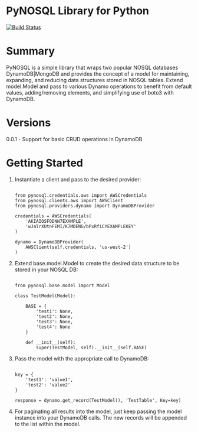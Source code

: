 # PyNOSQL Library for Python
[![Build Status](https://travis-ci.org/stajkowski/pynosql.svg?branch=master)](https://travis-ci.org/stajkowski/pynosql)

# Summary
PyNOSQL is a simple library that wraps two popular NOSQL databases DynamoDB|MongoDB and provides the concept of a model
for maintaining, expanding, and reducing data structures stored in NOSQL tables.  Extend model.Model and pass to various
Dynamo operations to benefit from default values, adding/removing elements, and simplifying use of boto3 with DynamoDB.

# Versions
0.0.1 - Support for basic CRUD operations in DynamoDB

# Getting Started

1. Instantiate a client and pass to the desired provider:

    ```

    from pynosql.credentials.aws import AWSCredentials
    from pynosql.clients.aws import AWSClient
    from pynosql.providers.dynamo import DynamoDBProvider

    credentials = AWSCredentials(
        'AKIAIOSFODNN7EXAMPLE',
        'wJalrXUtnFEMI/K7MDENG/bPxRfiCYEXAMPLEKEY'
    )

    dynamo = DynamoDBProvider(
        AWSClient(self.credentials, 'us-west-2')
    )

    ```

2. Extend base.model.Model to create the desired data structure to be stored in
your NOSQL DB:

    ```

    from pynosql.base.model import Model

    class TestModel(Model):

        BASE = {
            'test1': None,
            'test2': None,
            'test3': None,
            'test4': None
        }

        def __init__(self):
            super(TestModel, self).__init__(self.BASE)

    ```

3. Pass the model with the appropriate call to DynamoDB:

    ```

    key = {
        'test1': 'value1',
        'test2': 'value2'
    }

    response = dynamo.get_record(TestModel(), 'TestTable', Key=key)

    ```

4. For paginating all results into the model, just keep passing the model
instance into your DynamoDB calls.  The new records will be appended to the
list within the model.
